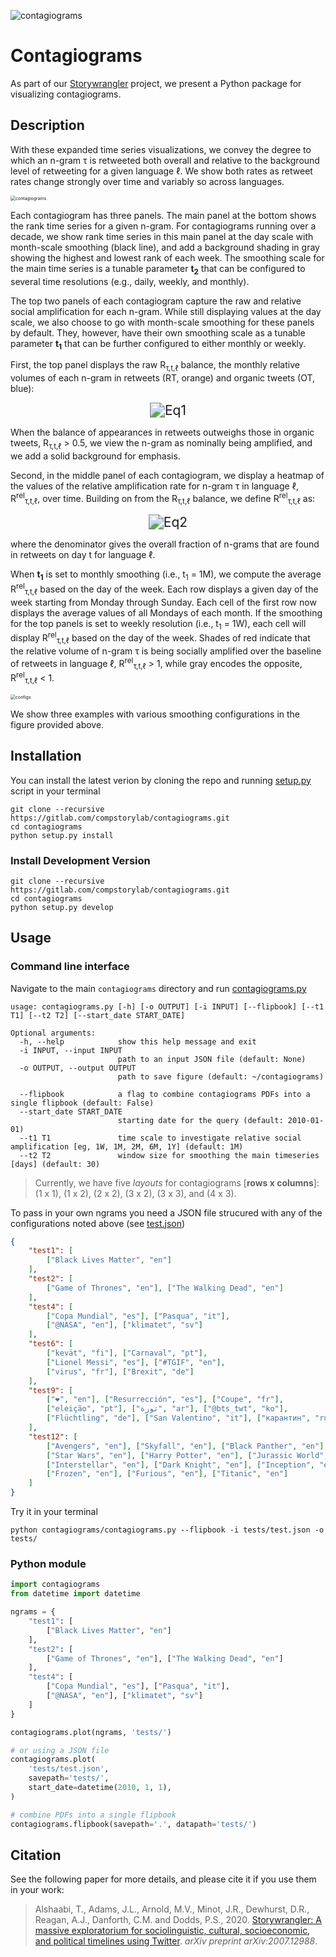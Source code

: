 ![contagiograms](resources/ex1.png)


# Contagiograms 

As part of our [Storywrangler](https://gitlab.com/compstorylab/storywrangler) project, 
we present a Python package for visualizing contagiograms.

## Description 

With these expanded time series visualizations, 
we convey the degree to which an n-gram τ is retweeted 
both overall and relative to the background level of retweeting for a given language ℓ. 
We show both rates as retweet rates change strongly over time and variably so across languages.

<img src="resources/ex2.png" alt="contagiograms" style="zoom:50%;" />

Each contagiogram has three panels. 
The main panel at the bottom shows the rank time series for a given n-gram. 
For contagiograms running over a decade, 
we show rank time series in this main panel at the day scale with month-scale smoothing (black line), 
and add a background shading in gray showing the highest and lowest rank of each week. 
The smoothing scale for the main time series is a tunable parameter **t<sub>2</sub>**
that can be configured to several time resolutions 
(e.g., daily, weekly, and monthly).


The top two panels of each contagiogram capture 
the raw and relative social amplification for each n-gram. 
While still displaying values at the day scale, 
we also choose to go with month-scale smoothing for these panels by default. 
They, however, 
have their own smoothing scale as a tunable parameter **t<sub>1</sub>**
that can be further configured to either monthly or weekly. 


First, the top panel displays the raw R<sub>τ,t,ℓ</sub> balance, 
the monthly relative volumes of each n-gram in retweets (RT, orange) and organic tweets (OT, blue):

<div align="center">
    <img src="resources/eq1.svg" alt="Eq1" style="zoom:150%;" />
</div>


When the balance of appearances in retweets outweighs those in organic tweets, R<sub>τ,t,ℓ</sub> > 0.5, 
we view the n-gram as nominally being amplified, and we add a solid background for emphasis.

Second, in the middle panel of each contagiogram, 
we display a heatmap of the values of the relative amplification rate for n-gram τ in language ℓ, 
R<sup>rel</sup><sub>τ,t,ℓ</sub>, over time. 
Building on from the R<sub>τ,t,ℓ</sub> balance, 
we define R<sup>rel</sup><sub>τ,t,ℓ</sub> as:

<div align="center">
        <img src="resources/eq2.svg" alt="Eq2" style="zoom:150%;" />
</div>


where the denominator gives the overall fraction of n-grams that are found in retweets on day t for language ℓ. 

When **t<sub>1</sub>** is set to monthly smoothing 
(i.e., t<sub>1</sub> = 1M),
we compute the average R<sup>rel</sup><sub>τ,t,ℓ</sub>
based on the day of the week. 
Each row displays a given day of the week starting from Monday through Sunday. 
Each cell of the first row now displays the average values of all Mondays of each month. 
If the smoothing for the top panels is set to weekly resolution 
(i.e., t<sub>1</sub> = 1W), 
each cell will display 
R<sup>rel</sup><sub>τ,t,ℓ</sub>
based on the day of the week. 
Shades of red indicate that the relative volume of n-gram τ 
is being socially amplified over the baseline of retweets in language ℓ, 
R<sup>rel</sup><sub>τ,t,ℓ</sub> > 1, 
while gray encodes the opposite, 
R<sup>rel</sup><sub>τ,t,ℓ</sub> < 1.


<img src="resources/configs.png" alt="configs" style="zoom:50%;" />


We show three examples with various smoothing configurations in the figure provided above. 



## Installation

You can install the latest verion by cloning the repo and running [setup.py](setup.py) script in your terminal

```shell 
git clone --recursive https://gitlab.com/compstorylab/contagiograms.git
cd contagiograms
python setup.py install 
```


### Install Development Version

```shell
git clone --recursive https://gitlab.com/compstorylab/contagiograms.git
cd contagiograms
python setup.py develop
```

## Usage


### Command line interface 

Navigate to the main ``contagiograms`` directory  and run [contagiograms.py](contagiograms/contagiograms.py)
```
usage: contagiograms.py [-h] [-o OUTPUT] [-i INPUT] [--flipbook] [--t1 T1] [--t2 T2] [--start_date START_DATE]

Optional arguments:
  -h, --help            show this help message and exit
  -i INPUT, --input INPUT
                        path to an input JSON file (default: None)
  -o OUTPUT, --output OUTPUT
                        path to save figure (default: ~/contagiograms)

  --flipbook            a flag to combine contagiograms PDFs into a single flipbook (default: False)
  --start_date START_DATE
                        starting date for the query (default: 2010-01-01)
  --t1 T1               time scale to investigate relative social amplification [eg, 1W, 1M, 2M, 6M, 1Y] (default: 1M)
  --t2 T2               window size for smoothing the main timeseries [days] (default: 30)
```

>
> Currently, we have five *layouts* for contagiograms [**rows x columns**]: (1 x 1), (1 x 2), (2 x 2), (3 x 2), (3 x 3), and (4 x 3).
>


To pass in your own ngrams you need a JSON file strucured with any of the configurations noted above (see [test.json](tests/test.json))

```json
{
    "test1": [
        ["Black Lives Matter", "en"]
    ],
    "test2": [
        ["Game of Thrones", "en"], ["The Walking Dead", "en"]
    ],
    "test4": [
        ["Copa Mundial", "es"], ["Pasqua", "it"],
        ["@NASA", "en"], ["klimatet", "sv"]
    ],
    "test6": [
        ["kevät", "fi"], ["Carnaval", "pt"],
        ["Lionel Messi", "es"], ["#TGIF", "en"],
        ["virus", "fr"], ["Brexit", "de"]
    ],
    "test9": [
        ["❤", "en"], ["Resurrección", "es"], ["Coupe", "fr"],
        ["eleição", "pt"], ["ثورة", "ar"], ["@bts_twt", "ko"],
        ["Flüchtling", "de"], ["San Valentino", "it"], ["карантин", "ru"]
    ],
    "test12": [
        ["Avengers", "en"], ["Skyfall", "en"], ["Black Panther", "en"],
        ["Star Wars", "en"], ["Harry Potter", "en"], ["Jurassic World", "en"],
        ["Interstellar", "en"], ["Dark Knight", "en"], ["Inception", "en"],
        ["Frozen", "en"], ["Furious", "en"], ["Titanic", "en"]
    ]
}
```

Try it in your terminal 

```shell
python contagiograms/contagiograms.py --flipbook -i tests/test.json -o tests/
```

### Python module

```python
import contagiograms
from datetime import datetime

ngrams = {
    "test1": [
        ["Black Lives Matter", "en"]
    ],
    "test2": [
        ["Game of Thrones", "en"], ["The Walking Dead", "en"]
    ],
    "test4": [
        ["Copa Mundial", "es"], ["Pasqua", "it"],
        ["@NASA", "en"], ["klimatet", "sv"]
    ]
}

contagiograms.plot(ngrams, 'tests/')

# or using a JSON file 
contagiograms.plot(
    'tests/test.json', 
    savepath='tests/',
    start_date=datetime(2010, 1, 1),
)

# combine PDFs into a single flipbook
contagiograms.flipbook(savepath='.', datapath='tests/')
```

## Citation
See the following paper for more details, and please cite it if you use them in your work:

> Alshaabi, T., Adams, J.L., Arnold, M.V., Minot, J.R., Dewhurst, D.R., Reagan, A.J., Danforth, C.M. and Dodds, P.S., 2020. [Storywrangler: A massive exploratorium for sociolinguistic, cultural, socioeconomic, and political timelines using Twitter](https://arxiv.org/abs/2007.12988). *arXiv preprint arXiv:2007.12988*.

